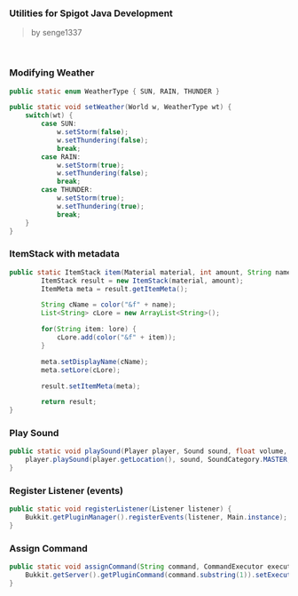 ### Utilities for Spigot Java Development
> by senge1337

<br>

### Modifying Weather

```java
public static enum WeatherType { SUN, RAIN, THUNDER }

public static void setWeather(World w, WeatherType wt) {
	switch(wt) {
		case SUN:
			w.setStorm(false);
			w.setThundering(false);
			break;
		case RAIN:
			w.setStorm(true);
			w.setThundering(false);
			break;
		case THUNDER:
			w.setStorm(true);
			w.setThundering(true);
			break;
	}
}
```

### ItemStack with metadata

```java
public static ItemStack item(Material material, int amount, String name, String... lore) {
		ItemStack result = new ItemStack(material, amount);
		ItemMeta meta = result.getItemMeta();

		String cName = color("&f" + name);
		List<String> cLore = new ArrayList<String>();

		for(String item: lore) {
			cLore.add(color("&f" + item));
		}

		meta.setDisplayName(cName);
		meta.setLore(cLore);

		result.setItemMeta(meta);

		return result;
}
```

### Play Sound

```java
public static void playSound(Player player, Sound sound, float volume, float pitch) {
	player.playSound(player.getLocation(), sound, SoundCategory.MASTER, volume, pitch);
}
```

### Register Listener (events)

```java
public static void registerListener(Listener listener) {
	Bukkit.getPluginManager().registerEvents(listener, Main.instance);
}
```

### Assign Command

```java
public static void assignCommand(String command, CommandExecutor executor) {
	Bukkit.getServer().getPluginCommand(command.substring(1)).setExecutor(executor);
}
```
